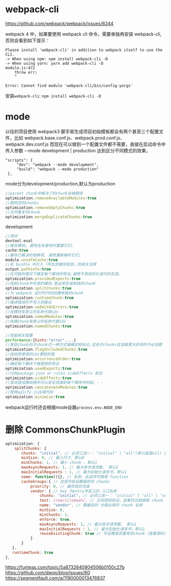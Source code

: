 
# webpack-cli

https://github.com/webpack/webpack/issues/6244

webpack 4 中，如果要使用 webpack cli 命令，需要单独再安装 webpack-cli, 否则会看到如下提示：

```
Please install 'webpack-cli' in addition to webpack itself to use the CLI.
-> When using npm: npm install webpack-cli -D
-> When using yarn: yarn add webpack-cli -D
module.js:472
    throw err;
    ^

Error: Cannot find module 'webpack-cli/bin/config-yargs'
```

安装`webpack-cli`: `npm install webpack-cli -D`

# mode

以往的项目使用 webpack3 脚手架生成项目初始模板都会有两个甚至三个配置文件，比如
webpack.base.conf.js、webpack.prod.conf.js、webpack.dev.conf.js 而现在可以做到一个配置文件都不需要，直接在启动命令中传入参数 --mode development | production 达到区分不同模式的效果。


```
"scripts": {
     "dev": "webpack --mode development",
     "build": "webpack --mode production"
 },
 ```


mode分为development/production,默认为production

``` js
//parent chunk中解决了的chunk会被删除
optimization.removeAvailableModules:true
//删除空的chunks
optimization.removeEmptyChunks:true
//合并重复的chunk
optimization.mergeDuplicateChunks:true
```

development

``` js
//调试
devtool:eval
//缓存模块, 避免在未更改时重建它们。
cache:true
//缓存已解决的依赖项, 避免重新解析它们。
module.unsafeCache:true
//在 bundle 中引入「所包含模块信息」的相关注释
output.pathinfo:true
//在可能的情况下确定每个模块的导出,被用于其他优化或代码生成。
optimization.providedExports:true
//找到chunk中共享的模块,取出来生成单独的chunk
optimization.splitChunks:true
//为 webpack 运行时代码创建单独的chunk
optimization.runtimeChunk:true
//编译错误时不写入到输出
optimization.noEmitOnErrors:true
//给模块有意义的名称代替ids
optimization.namedModules:true
//给模chunk有意义的名称代替ids
optimization.namedChunks:true
```

``` js
//性能相关配置
performance:{hints:"error"....}
//某些chunk的子chunk已一种方式被确定和标记,这些子chunks在加载更大的块时不必加载
optimization.flagIncludedChunks:true
//给经常使用的ids更短的值
optimization.occurrenceOrder:true
//确定每个模块下被使用的导出
optimization.usedExports:true
//识别package.json or rules sideEffects 标志
optimization.sideEffects:true
//尝试查找模块图中可以安全连接到单个模块中的段。- -
optimization.concatenateModules:true
//使用uglify-js压缩代码
optimization.minimize:true
```

webpack运行时还会根据mode设置`process.env.NODE_ENV`

 #  删除 CommonsChunkPlugin

 ``` js
 optimization: {
     splitChunks: {
        chunks: "initial", // 必须三选一： "initial" | "all"(默认就是all) | "async" 
        minSize: 0, // 最小尺寸，默认0
        minChunks: 1, // 最小 chunk ，默认1
        maxAsyncRequests: 1, // 最大异步请求数， 默认1
        maxInitialRequests : 1, // 最大初始化请求书，默认1
        name: function(){}, // 名称，此选项可接收 function
        cacheGroups:{ // 这里开始设置缓存的 chunks
            priority: 0, // 缓存组优先级
            vendor: { // key 为entry中定义的 入口名称
                chunks: "initial", // 必须三选一： "initial" | "all" | "async"(默认就是异步) 
                test: /react|lodash/, // 正则规则验证，如果符合就提取 chunk
                name: "vendor", // 要缓存的 分隔出来的 chunk 名称 
                minSize: 0,
                minChunks: 1,
                enforce: true,
                maxAsyncRequests: 1, // 最大异步请求数， 默认1
                maxInitialRequests : 1, // 最大初始化请求书，默认1
                reuseExistingChunk: true // 可设置是否重用该chunk（查看源码没有发现默认值）
            }
        }
    },
    runtimeChunk: true
 },
 ```



https://funteas.com/topic/5a8732640904506b0150c27b
https://github.com/dwqs/blog/issues/60
https://segmentfault.com/a/1190000013476837
